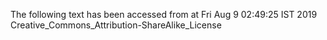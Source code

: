 The following text has been accessed from at Fri Aug 9 02:49:25 IST 2019
Creative_Commons_Attribution-ShareAlike_License
